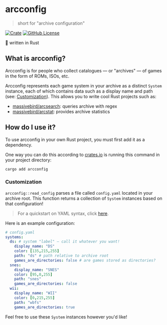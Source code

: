 # arcconfig

> short for "archive configuration"

[![Crate](https://img.shields.io/crates/v/arcconfig)](https://crates.io/crates/arcconfig)
[![GitHub License](https://img.shields.io/github/license/massivebird/arcconfig?color=blue)](https://github.com/massivebird/arcconfig/blob/main/LICENSE)

🦀 written in Rust

## What is arcconfig?

Arcconfig is for people who collect catalogues — or "archives" — of games in the form of ROMs, ISOs, etc.

Arcconfig represents each game system in your archive as a distinct `System` instance, each of which contains data such as a display name and path (see: [Customization](#Customization)). This allows you to write cool Rust projects such as:

+ [massivebird/arcsearch](https://github.com/massivebird/arcsearch): queries archive with regex
+ [massivebird/arcstat](https://github.com/massivebird/arcstat): provides archive statistics

## How do I use it?

To use arcconfig in your own Rust project, you must first add it as a dependency.

One way you can do this according to [crates.io](https://crates.io/crates/arcconfig) is running this command in your project directory:

```bash
cargo add arcconfig
```

<h3 id="Customization">Customization</h3>

`arcconfig::read_config` parses a file called `config.yaml` located in your archive root. This function returns a collection of `System` instances based on that configuration!

> For a quickstart on YAML syntax, click [here](https://docs.ansible.com/ansible/latest/reference_appendices/YAMLSyntax.html).

Here is an example configuration:

```yaml
# config.yaml
systems:
  ds: # system "label" — call it whatever you want!
    display_name: "DS"
    color: [135,215,255]
    path: "ds" # path relative to archive root
    games_are_directories: false # are games stored as directories?
  snes:
    display_name: "SNES"
    color: [95,0,255]
    path: "snes"
    games_are_directories: false
  wii:
    display_name: "WII"
    color: [0,215,255]
    path: "wbfs"
    games_are_directories: true
```

Feel free to use these `System` instances however you'd like!
